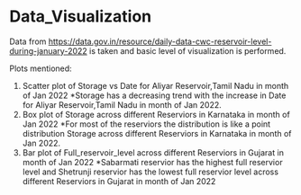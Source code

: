 # Data_Visualization

Data from https://data.gov.in/resource/daily-data-cwc-reservoir-level-during-january-2022 is taken and basic level of visualization is performed.

Plots mentioned:
  1. Scatter plot of Storage vs Date for Aliyar Reservoir,Tamil Nadu in month of Jan 2022
      *Storage has a decreasing trend with the increase in Date for Aliyar Reservoir,Tamil Nadu in month of Jan 2022. 
  2. Box plot of Storage across different Reserviors in Karnataka in month of Jan 2022
      *For most of the reserviors the distribution is like a point distribution Storage across different Reserviors in Karnataka in month of Jan 2022.
  3. Bar plot of Full_reservoir_level across different Reserviors in Gujarat in month of Jan 2022
      *Sabarmati reservior has the highest full reservior level and Shetrunji reservior has the lowest full reservior level across different Reserviors in Gujarat in month of Jan 2022
